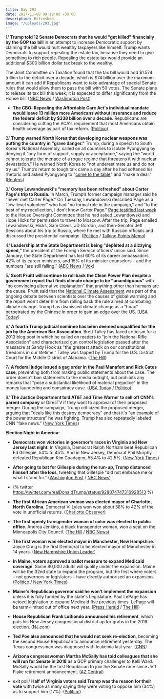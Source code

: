 ```yaml
---
title: Day 293
date: 2017-11-08 09:19:00 -08:00
description: Refreshed.
image: "/uploads/293.jpg"
---
```


1/ **Trump told 12 Senate Democrats that he would "get killed" financially by the GOP tax bill** in an attempt to increase Democratic support by claiming the bill would hurt wealthy taxpayers like himself. Trump wants Democrats to support repealing the estate tax, because they need to give something to rich people. Repealing the estate tax would provide an additional $300 billion dollar tax break to the wealthy.

The Joint Committee on Taxation found that the tax bill would add $1.574 trillion to the deficit over a decade, which is $74 billion over the maximum amount it can add if Republicans want to take advantage of special Senate rules that would allow them to pass the bill with 50 votes. The Senate plans to release its tax bill this week; it is expected to differ significantly from the House bill. ([NBC News](https://www.nbcnews.com/politics/congress/trump-tells-democrats-he-ll-get-killed-financially-without-estate-n818706) / [Washington Post](https://www.washingtonpost.com/business/economy/top-gop-senator-says-election-losses-could-complicate-tax-reform/2017/11/08/d4faaa00-c496-11e7-84bc-5e285c7f4512_story.html))

* **The CBO: Repealing the Affordable Care Act's individual mandate would leave 13 million more Americans without insurance and reduce the federal deficit by $338 billion over a decade**. Republicans are considering cutting the ACA's requirement that most Americans obtain health coverage as part of tax reform. ([Politico](https://www.politico.com/story/2017/11/08/cbo-score-obamacare-repeal-244688))

2/ **Trump warned North Korea that developing nuclear weapons was putting the country in "grave danger."** Trump, during a speech to South Korea's National Assembly, called on all countries to isolate Pyongyang by denying it "any form of support, supply or acceptance," saying the "world cannot tolerate the menace of a rogue regime that threatens it with nuclear devastation." He warned North Korea to "not underestimate us and do not try us." Trump’s return to tough talk came a day after he had softened his rhetoric and asked Pyongyang to "[come to the table](https://whatthefuckjusthappenedtoday.com/2017/11/07/day-292/#6-trump-urged-north-korea-to-come-to)" and "make a deal." ([Reuters](https://www.reuters.com/article/us-trump-asia/trump-warns-rogue-regime-north-korea-of-grave-danger-idUSKBN1D809B))

3/ **Corey Lewandowski's "memory has been refreshed" about Carter Page's trip to Russia**. In March, Trump’s former campaign manager said he "never met Carter Page." On Tuesday, Lewandowski described Page as a "low-level volunteer" who had "no formal role in the campaign," and "to the best of my recollection, I don't know Carter Page." [Page testified last week](https://whatthefuckjusthappenedtoday.com/2017/11/07/day-292/#1-carter-page-testified-that-he-rece) to the House Oversight Committee that he had asked Lewandowski and Hope Hicks for permission to travel to Moscow. After the trip, Page emailed Lewandowski, Hicks, Sam Clovis, JD Gordon, and then-Senator Jeff Sessions about his trip to Russia, where he met with Russian officials and discussed the presidential campaign. ([Politico](https://www.politico.com/story/2017/11/08/corey-lewandowski-carter-page-email-244689) / [Talking Points Memo](http://talkingpointsmemo.com/edblog/lewandowski-my-memory-has-been-refreshed))

4/ **Leadership at the State Department is being "depleted at a dizzying speed,"** the president of the Foreign Service officers’ union said. Since January, the State Department has lost 60% of its career ambassadors, 42% of its career ministers, and 15% of its minister counselors – and the numbers "are still falling." ([ABC News](http://abcnews.go.com/Politics/trump-administration-accused-decapitating-leadership-state-department/story?id=51006690) / [Vox](https://www.vox.com/world/2017/11/8/16623278/trump-state-department-data-career))

5/ **Scott Pruitt will continue to roll back the Clean Power Plan despite a government report that finds climate change to be "unambiguous"** with "no convincing alternative explanation" that anything other than humans are the cause. Pruitt said that the [National Climate Assessment](https://whatthefuckjusthappenedtoday.com/2017/11/03/day-288/#7-the-trump-administration-approved) was part of the ongoing debate between scientists over the causes of global warming and the report won't deter him from rolling back the rule aimed at combating climate change. Trump has dismissed climate change as a "hoax" perpetrated by the Chinese in order to gain an edge over the US. ([USA Today](https://www.usatoday.com/story/news/politics/2017/11/08/pruitt-says-alarming-climate-report-not-deter-replacement-clean-power-plan/839857001/))

6/ **A fourth Trump judicial nominee has been deemed unqualified for the job by the American Bar Association**. Brett Talley has faced criticism for a 2013 blog post in which he called on readers to "join the National Rifle Association" and characterized gun control legislation passed after the massacre at Sandy Hook as "the greatest attack on our constitutional freedoms in our lifetime." Talley was tapped by Trump for the U.S. District Court for the Middle District of Alabama. ([The Hill](http://thehill.com/blogs/blog-briefing-room/news/359234-american-bar-association-dubs-fourth-trump-judicial-nominee))

7/ **A federal judge issued a gag order in the Paul Manafort and Rick Gates case**, preventing both from making public statements about the case. The order doesn't ban statements to the media outright, but prohibits any remarks that "pose a substantial likelihood of material prejudice" in the money laundering and conspiracy case. ([USA Today](https://www.usatoday.com/story/news/politics/2017/11/08/judge-issues-gag-order-paul-manafort-rick-gates-money-laundering-case/844052001/) / [Politico](https://www.politico.com/story/2017/11/08/gag-order-issued-in-manafort-gates-case-244691))

8/ **The Justice Department told AT&T and Time Warner to sell off CNN's parent company** or DirecTV if they want to approval of their proposed merger. During the campaign, Trump criticized the proposed merger, arguing that "deals like this destroy democracy" and that it's "an example of the power structure" he was fighting. Trump has also repeatedly labeled CNN "fake news." ([New York Times](https://www.nytimes.com/2017/11/08/business/dealbook/att-time-warner.html))

**Election Night in America:**

* **Democrats won victories in governor's races in Virginia and New Jersey last night**. In Virginia, Democrat Ralph Northam beat Republican Ed Gillespie, 54% to 45%. And in New Jersey, Democrat Phil Murphy defeated Republican Kim Guadagno, 55.4% to 42.5%. ([New York Times](https://www.nytimes.com/2017/11/07/us/politics/virginia-election-democrats.html))

* **After going to bat for Gillespie during the run-up, Trump distanced himself after the loss**, tweeting that Gillespie "did not embrace me or what I stand for." ([Washington Post](https://www.washingtonpost.com/news/politics/wp/2017/11/07/trump-just-made-a-bad-night-for-republicans-much-worse-for-himself/) / [NBC News](https://www.nbcnews.com/card/gillespie-did-not-embrace-me-trump-tweets-n818776))

* {% twitter https://twitter.com/realDonaldTrump/status/928074747316928513 %}

* **The first African American woman was elected mayor of Charlotte, North Carolina**. Democrat Vi Lyles won won about 58% to 42% of the vote in unofficial returns. ([Charlotte Observer](http://www.charlotteobserver.com/news/politics-government/election/article183325696.html))

* **The first openly transgender woman of color was elected to public office**. Andrea Jenkins, a black transgender woman, won a seat on the Minneapolis City Council. ([The Hill](http://thehill.com/homenews/campaign/359304-andrea-jenkins-becomes-first-transgender-woman-of-color-elected-to-public) / [NBC News](https://www.nbcnews.com/feature/nbc-out/andrea-jenkins-makes-history-first-openly-black-trans-person-elected-n818966))

* **The first woman was elected mayor in Manchester, New Hampshire**. Joyce Craig is the first Democrat to be elected mayor of Manchester in 14 years. ([New Hampshire Union Leader](http://www.unionleader.com/Manchester-elects-its-first-female-mayor))

* **In Maine, voters approved a ballot measure to expand Medicaid coverage**. Some 80,000 adults will qualify under the expansion. Maine will be the 32nd state to expand the program, but the first where voters – not governors or legislators – have directly authorized an expansion. ([Politico](https://www.politico.com/story/2017/11/07/maine-voters-medicaid-obamacare-244675) / [New York Times](https://www.nytimes.com/2017/11/07/us/maine-medicaid-healthcare.html))

* **Maine's Republican governor said he won't implement the expansion** unless it is fully funded by the state's Legislature. Paul LePage has vetoed legislation to expand Medicaid five previous times. LePage will be term-limited out of office next year. ([Press Herald](http://www.pressherald.com/2017/11/08/lepage-says-he-wont-expand-medicaid-in-maine-unless-legislature-funds-it/) / [The Hill](http://thehill.com/homenews/state-watch/359387-lepage-refuses-medicaid-expansion-despite-ok-from-maine-voters))

* **House Republican Frank LoBiondo announced his retirement**, which puts his New Jersey congressional district up for grabs in the 2018 election. ([NJ.com](http://www.nj.com/politics/index.ssf/2017/11/this_nj_representative_isnt_seeking_re-election.html))

* **Ted Poe also announced that he would not seek re-election**, becoming the second House Republican to announce retirement yesterday. The Texas congressman was diagnosed with leukemia last year. ([CNN](http://www.cnn.com/2017/11/07/politics/ted-poe-retirement/index.html))

* **Arizona congresswoman Martha McSally has told colleagues that she will run for Senate in 2018** as a GOP primary challenger to Kelli Ward. McSally would be the first Republican to join the Senate race since Jeff Flake retirement announcement. ([AZ Central](http://www.azcentral.com/story/news/politics/arizona/2017/11/07/martha-mcsally-announces-senate-run-flake-seat-us-house-colleagues/802548001/))

* exit poll/ **Half of Virginia voters said Trump was the reason for their vote** with twice as many saying they were voting to oppose him (34%) as to support him (17%). ([Politico](https://www.politico.com/story/2017/11/08/virginia-exit-polls-trump-northam-gillespie-244677))